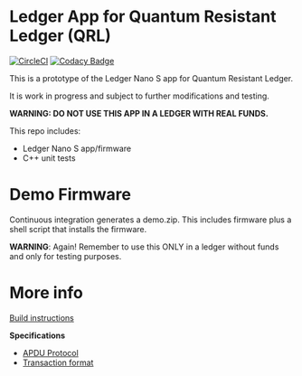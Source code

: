 # Ledger App for Quantum Resistant Ledger (QRL)

[![CircleCI](https://circleci.com/gh/theQRL/ledger-qrl-private.svg?style=shield&circle-token=422094fd9f5dfcf31b42d41050fb2c7aed42f1df)](https://circleci.com/gh/theQRL/ledger-qrl-private)
[![Codacy Badge](https://api.codacy.com/project/badge/Grade/f65e5f5f429b46579ae539be28d08695)](https://www.codacy.com/app/ZondaX/ledger-qrl?utm_source=github.com&amp;utm_medium=referral&amp;utm_content=jleni/ledger-qrl&amp;utm_campaign=Badge_Grade)

This is a prototype of the Ledger Nano S app for Quantum Resistant Ledger. 

It is work in progress and subject to further modifications and testing.

**WARNING: DO NOT USE THIS APP IN A LEDGER WITH REAL FUNDS.**

This repo includes:
- Ledger Nano S app/firmware
- C++ unit tests

# Demo Firmware

Continuous integration generates a demo.zip. This includes firmware plus a shell script that installs the firmware. 

**WARNING**: Again! Remember to use this ONLY in a ledger without funds and only for testing purposes.

# More info

[Build instructions](https://github.com/ZondaX/ledger-qrl-app/blob/master/docs/BUILD.md)

**Specifications**

- [APDU Protocol](https://github.com/ZondaX/ledger-qrl-app/blob/master/docs/PROTOSPEC.md)
- [Transaction format](https://github.com/ZondaX/ledger-qrl-app/blob/master/docs/TXSPEC.md)
